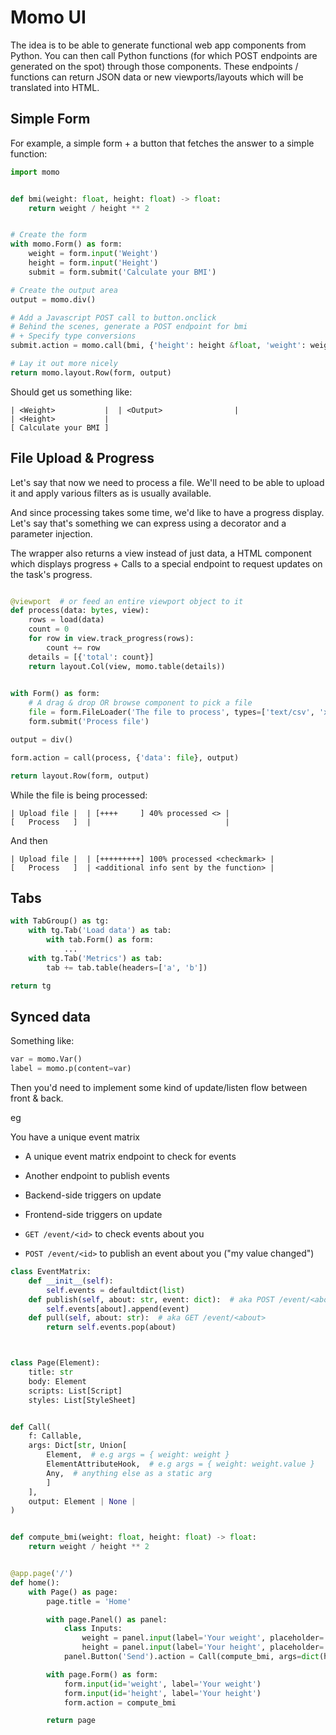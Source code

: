 # Momo UI

The idea is to be able to generate functional web app components from Python. You can then call Python functions (for which POST endpoints are generated on the spot) through those components. These endpoints / functions can return JSON data or new viewports/layouts which will be translated into HTML.

## Simple Form

For example, a simple form + a button that fetches the answer to a simple function:

```py
import momo


def bmi(weight: float, height: float) -> float:
    return weight / height ** 2


# Create the form
with momo.Form() as form:
    weight = form.input('Weight')
    height = form.input('Height')
    submit = form.submit('Calculate your BMI')

# Create the output area
output = momo.div()

# Add a Javascript POST call to button.onclick
# Behind the scenes, generate a POST endpoint for bmi
# + Specify type conversions
submit.action = momo.call(bmi, {'height': height &float, 'weight': weight &float}, output)

# Lay it out more nicely
return momo.layout.Row(form, output)
```
Should get us something like:

```
| <Weight>           |  | <Output>                |
| <Height>           |
[ Calculate your BMI ]
```

## File Upload & Progress

Let's say that now we need to process a file. We'll need to be able to upload it and apply various filters as is usually available.

And since processing takes some time, we'd like to have a progress display. Let's say that's something we can express using a decorator and a parameter injection.

The wrapper also returns a view instead of just data, a HTML component which displays progress + Calls to a special endpoint to request updates on the task's progress.

```py

@viewport  # or feed an entire viewport object to it
def process(data: bytes, view):
    rows = load(data)
    count = 0
    for row in view.track_progress(rows):
        count += row
    details = [{'total': count}]
    return layout.Col(view, momo.table(details))
        

with Form() as form:
    # A drag & drop OR browse component to pick a file
    file = form.FileLoader('The file to process', types=['text/csv', 'xlsx', ...])
    form.submit('Process file')

output = div()

form.action = call(process, {'data': file}, output)

return layout.Row(form, output)
```
While the file is being processed:
```
| Upload file |  | [++++     ] 40% processed <> |
[   Process   ]  |                              |
```
And then

```
| Upload file |  | [+++++++++] 100% processed <checkmark> |
[   Process   ]  | <additional info sent by the function> |
```

## Tabs

```py
with TabGroup() as tg:
    with tg.Tab('Load data') as tab:
        with tab.Form() as form:
            ...
    with tg.Tab('Metrics') as tab:
        tab += tab.table(headers=['a', 'b'])

return tg
```

## Synced data

Something like:

```py
var = momo.Var()
label = momo.p(content=var)
```

Then you'd need to implement some kind of update/listen flow between front & back.

eg

You have a unique event matrix

* A unique event matrix endpoint to check for events
* Another endpoint to publish events
* Backend-side triggers on update
* Frontend-side triggers on update

* `GET /event/<id>` to check events about you
* `POST /event/<id>` to publish an event about you ("my value changed")

```py
class EventMatrix:
    def __init__(self):
        self.events = defaultdict(list)
    def publish(self, about: str, event: dict):  # aka POST /event/<about>
        self.events[about].append(event)
    def pull(self, about: str):  # aka GET /event/<about>
        return self.events.pop(about)
```

```py


class Page(Element):
    title: str
    body: Element
    scripts: List[Script]
    styles: List[StyleSheet]


def Call(
    f: Callable,
    args: Dict[str, Union[
        Element,  # e.g args = { weight: weight }
        ElementAttributeHook,  # e.g args = { weight: weight.value }
        Any,  # anything else as a static arg
        ]
    ],
    output: Element | None | 
)


def compute_bmi(weight: float, height: float) -> float:
    return weight / height ** 2


@app.page('/')
def home():
    with Page() as page:
        page.title = 'Home'

        with page.Panel() as panel:
            class Inputs:
                weight = panel.input(label='Your weight', placeholder='Weight', required=True)
                height = panel.input(label='Your height', placeholder='Height', required=True)
            panel.Button('Send').action = Call(compute_bmi, args=dict(height=height, weight=weight), to=)

        with page.Form() as form:
            form.input(id='weight', label='Your weight')
            form.input(id='height', label='Your height')
            form.action = compute_bmi

        return page  
```
